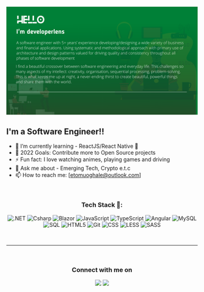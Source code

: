 <p align="center"> 
<img src="https://github.com/developerlens/developerlens/blob/main/assets/images/headers.png" /> 
</p>

<!--[![Twitter Follow](https://img.shields.io/twitter/follow/developerlens?color=1DA1F2&logo=twitter&style=for-the-badge)](https://twitter.com/intent/follow?original_referer=https%3A%2F%2Fgithub.com%2Fdeveloperlens&screen_name=developerlens)-->

## I'm a Software Engineer!!

- 🌱 I’m currently learning - ReactJS/React Native 🤣
- 🥅 2022 Goals: Contribute more to Open Source projects
- ⚡ Fun fact: I love watching animes, playing games and driving
- 💬 Ask me about - Emerging Tech, Crypto e.t.c
- 📫 How to reach me: [etomuoghale@outlook.com]

<br/>

<h3 align="center">Tech Stack 🍗:</h3>
<p align="center">
  <img alt=".NET" src="https://img.shields.io/badge/-.NET-512BD4?style=flat-square&logo=dotnet&logoColor=white" />
  <img alt="Csharp" src="https://img.shields.io/badge/-csharp-239120?style=flat-square&logo=c sharp&logoColor=white" />
  <img alt="Blazor" src="https://img.shields.io/badge/-Blazor-512BD4?style=flat-square&logo=blazor&logoColor=white" />
  <img alt="JavaScript" src="https://img.shields.io/badge/-JavaScript-F7DF1E?style=flat-square&logo=javascript&logoColor=white" />
  <img alt="TypeScript" src="https://img.shields.io/badge/-Typescript-3178C6?style=flat-square&logo=typescript&logoColor=white" />
  <img alt="Angular" src="https://img.shields.io/badge/-Angular-DD0031?style=flat-square&logo=angular&logoColor=white" />
  <img alt="MySQL" src="https://img.shields.io/badge/-MySQL-4479A1?style=flat-square&logo=mysql&logoColor=white" />
    <img alt="SQL" src="https://img.shields.io/badge/-MSSQL-CC2927?style=flat-square&logo=Microsoft SQL Server&logoColor=white" />
  <img alt="HTML5" src="https://img.shields.io/badge/-HTML5-E34F26?style=flat-square&logo=html5&logoColor=white" />
  <img alt="Git" src="https://img.shields.io/badge/-Git-F05032?style=flat-square&logo=git&logoColor=white" />
  <img alt="CSS" src="https://img.shields.io/badge/-CSS-1572B6?style=flat-square&logo=css3&logoColor=white" />
  <img alt="LESS" src="https://img.shields.io/badge/-LESS-1D365D?style=flat-square&logo=less&logoColor=white" />
  <img alt="SASS" src="https://img.shields.io/badge/-SASS-CC6699?style=flat-square&logo=sass&logoColor=white" />
</p>

<br/>

---
<br/>

<h3 align="center">Connect with me on</h3>

<p align="center">
<a href = "https://www.linkedin.com/in/ogahle-etomu/"><img src="https://img.icons8.com/fluent/48/000000/linkedin.png"/></a>
<a href = "https://twitter.com/developerlens"><img src="https://img.icons8.com/fluent/48/000000/twitter.png"/></a>

</p>

<!--
**developerlens/developerlens** is a ✨ _special_ ✨ repository because its `README.md` (this file) appears on your GitHub profile.

Here are some ideas to get you started:

- 🔭 I’m currently working on ...
- 🌱 I’m currently learning ...
- 👯 I’m looking to collaborate on ...
- 🤔 I’m looking for help with ...
- 💬 Ask me about ...
- 📫 How to reach me: ...
- 😄 Pronouns: ...
- ⚡ Fun fact: ...
-->
